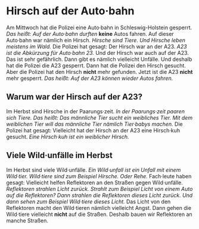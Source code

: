 # Hirsch auf der Auto·bahn

Am Mittwoch hat die Polizei eine Auto·bahn in Schleswig-Holstein gesperrt. *Das heißt:* 
*Auf der Auto·bahn durften* **keine** Autos fahren. Auf dieser Auto·bahn war nämlich ein Hirsch. 
*Hirsche sind Tiere.* 
*Und Hirsche leben meistens im Wald.* Die Polizei hat gesagt: Der Hirsch war an der A23. 
*A23 ist die Abkürzung für Auto·bahn 23.* Und der Hirsch war auch auf der A23. Das ist sehr gefährlich. Dann gibt es nämlich vielleicht Unfälle. Und deshalb hat die Polizei die A23 gesperrt. Dann hat die Polizei den Hirsch gesucht. Aber die Polizei hat den Hirsch **nicht** mehr gefunden. Jetzt ist die A23 **nicht** mehr gesperrt. *Das heißt:* 
*Auf der A23 können wieder Autos fahren.* 

## Warum war der Hirsch auf der A23?
Im Herbst sind Hirsche in der Paarungs·zeit. 
*In der Paarungs·zeit paaren sich Tiere.* *Das heißt:* 
*Das männliche Tier sucht ein weibliches Tier.* 
*Mit dem weiblichen Tier will das männliche Tier nämlich Tier·babys machen.* Die Polizei hat gesagt: Vielleicht hat der Hirsch an der A23 eine Hirsch·kuh gesucht. 
*Eine Hirsch·kuh ist ein weiblicher Hirsch.* 

## Viele Wild·unfälle im Herbst
Im Herbst sind viele Wild·unfälle. 
*Ein Wild·unfall ist ein Unfall mit einem Wild·tier.* 
*Wild·tiere sind zum Beispiel Hirsche.* *Oder Rehe.* Fach·leute haben gesagt: Vielleicht helfen Reflektoren an den Straßen gegen Wild·unfälle. 
*Reflektoren strahlen Licht zurück.* 
*Strahlt zum Beispiel Licht von einem Auto auf die Reflektoren?* 
*Dann strahlen die Reflektoren dieses Licht zurück.* 
*Und dann sehen zum Beispiel Wild·tiere dieses Licht.* Das Licht von den Reflektoren macht den Wild·tieren nämlich vielleicht Angst. Dann gehen die Wild·tiere vielleicht **nicht** auf die Straßen. Deshalb bauen wir Reflektoren an manche Straßen. 
